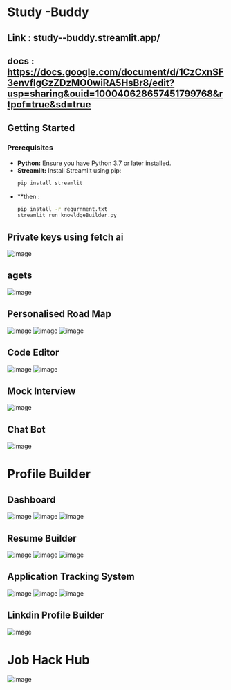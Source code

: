 # Study -Buddy
## Link : study--buddy.streamlit.app/
## docs : https://docs.google.com/document/d/1CzCxnSF3envflgGzZDzMO0wiRA5HsBr8/edit?usp=sharing&ouid=100040628657451799768&rtpof=true&sd=true
## Getting Started

### Prerequisites
* **Python:** Ensure you have Python 3.7 or later installed.
* **Streamlit:** Install Streamlit using pip:
  ```bash
  pip install streamlit
* **then :
  ```bash
  pip install -r requrnment.txt
  streamlit run knowldgeBuilder.py

## Private keys using fetch ai
![image](https://github.com/user-attachments/assets/f5983f9a-e887-4116-8455-bfaeae0d6f5e)
## agets
![image](https://github.com/user-attachments/assets/24daee24-06c3-4c4f-b6a7-89d57163db61)

## Personalised Road Map 
![image](https://github.com/user-attachments/assets/98793a93-b9ed-4798-9f76-689c835f3e3b)
![image](https://github.com/user-attachments/assets/2a055789-1801-404b-a95a-de32bd04ef7b)
![image](https://github.com/user-attachments/assets/917200ee-c667-4156-8769-df18818ed263)
## Code Editor
![image](https://github.com/user-attachments/assets/e69cb0a2-7809-4cc0-87a6-9b067d7ae157)
![image](https://github.com/user-attachments/assets/ea6ccd1f-92a6-4d7a-bf04-ff888802effe)

## Mock Interview
![image](https://github.com/user-attachments/assets/97da419e-e6c8-4487-974c-99de049953df)

## Chat Bot
![image](https://github.com/user-attachments/assets/ac308f95-fb36-4b68-bff4-24c5ed080a16)

# Profile Builder
## Dashboard
![image](https://github.com/user-attachments/assets/632bbda0-27f5-4c33-a0e5-ac4e1091de2a)
![image](https://github.com/user-attachments/assets/38c47621-bca6-48a0-a7ff-4c43caea1028)
![image](https://github.com/user-attachments/assets/f14506b2-6e94-4cc7-b9d0-299bc0679031)
## Resume Builder
![image](https://github.com/user-attachments/assets/250fe5cd-a001-4bd2-ad21-dd64b25ec176)
![image](https://github.com/user-attachments/assets/ca9a3661-e748-4dc9-a8c3-1c23260ee28c)
![image](https://github.com/user-attachments/assets/6bb69237-fbcc-48a4-aff2-6e97f53ebdd7)
## Application Tracking System
![image](https://github.com/user-attachments/assets/852d8ac5-239b-4a3f-a92b-76a08d77ea76)
![image](https://github.com/user-attachments/assets/de819040-12cd-416d-9948-b43c616372fb)
![image](https://github.com/user-attachments/assets/00eb8be5-683b-4b8e-af90-c11e27c0dba3)
## Linkdin Profile Builder
![image](https://github.com/user-attachments/assets/001d14b8-faa1-40eb-84c7-51db9f87e481)
# Job Hack Hub
![image](https://github.com/user-attachments/assets/ce495dba-072b-4fbf-bbd4-72815759bc82)






